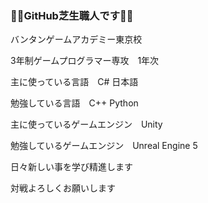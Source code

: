 ### 🌿🌱GitHub芝生職人です🌱🌿


バンタンゲームアカデミー東京校

3年制ゲームプログラマー専攻　1年次

主に使っている言語　C# 日本語

勉強している言語　C++ Python

主に使っているゲームエンジン　Unity

勉強しているゲームエンジン　Unreal Engine 5

日々新しい事を学び精進します

対戦よろしくお願いします
<!--
**RyuichiroYoshida/RyuichiroYoshida** is a ✨ _special_ ✨ repository because its `README.md` (this file) appears on your GitHub profile.

Here are some ideas to get you started:

- 🔭 I’m currently working on ...
- 🌱 I’m currently learning ...
- 👯 I’m looking to collaborate on ...
- 🤔 I’m looking for help with ...
- 💬 Ask me about ...
- 📫 How to reach me: ...
- 😄 Pronouns: ...
- ⚡ Fun fact: ...
-->
